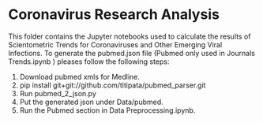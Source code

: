 # Coronavirus Research Analysis

This folder contains the Jupyter notebooks used to calculate the results of Scientometric Trends for Coronaviruses and Other Emerging Viral Infections. To generate the pubmed.json file (Pubmed only used in Journals Trends.ipynb ) pleases follow the following steps:
1. Download pubmed xmls for Medline.
2. pip install git+git://github.com/titipata/pubmed_parser.git
3. Run pubmed_2_json.py
4. Put the generated json under Data/pubmed.
5. Run the Pubmed section in Data Preprocessing.ipynb.
